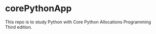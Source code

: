 corePythonApp
=============

This repo is to study Python with Core Python Allocations Programming Third edition. 

